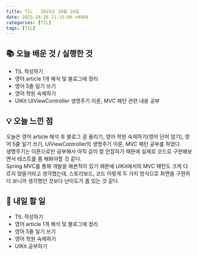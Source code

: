```yaml
---
title: TIL - 2025년 10월 26일
date: 2025-10-26 21:15:00 +0900
categories: [TIL]
tags: [TIL]
---
```


## 📚 **오늘 배운 것 / 실행한 것**

- TIL 작성하기
- 영어 article 1개 해석 및 블로그에 정리
- 영어 5줄 일기 쓰기
- 영어 학원 숙제하기
- UIKit UIViewController 생명주기 이론, MVC 패턴 관련 내용 공부

## 💡 **오늘 느낀 점**

오늘은 영어 article 해석 후 블로그 글 올리기, 영어 학원 숙제하기(영어 단어 암기), 영어 5줄 일기 쓰기, UIViewController의 생명주기 이론, MVC 패턴 공부를 하였다.<br>
생명주기는 이론으로만 공부해서 아직 감이 잘 안잡히기 때문에 실제로 코드로 구현해보면서 테스트를 좀 해봐야할 것 같다.<br>
Spring MVC를 통해 개발을 해본적이 있기 때문에 UIKit에서의 MVC 패턴도 크게 다르지 않을거라고 생각했는데, 스토리보드, 코드 이렇게 두 가지 방식으로 화면을 구현하다 보니까 생각했던 것보다 난이도가 좀 있는 것 같다.

## 🎯 **내일 할 일**

- TIL 작성하기
- 영어 article 1개 해석 및 블로그에 정리
- 영어 5줄 일기 쓰기
- 영어 학원 숙제하기
- UIKit 공부하기